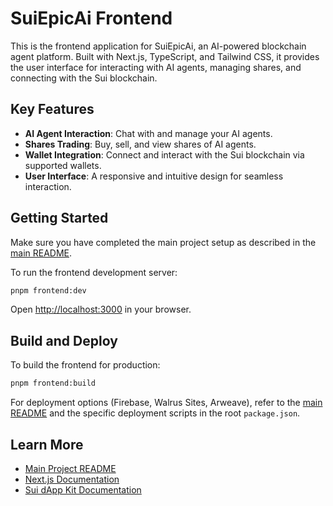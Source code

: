 # SuiEpicAi Frontend

This is the frontend application for SuiEpicAi, an AI-powered blockchain agent platform. Built with Next.js, TypeScript, and Tailwind CSS, it provides the user interface for interacting with AI agents, managing shares, and connecting with the Sui blockchain.

## Key Features

- **AI Agent Interaction**: Chat with and manage your AI agents.
- **Shares Trading**: Buy, sell, and view shares of AI agents.
- **Wallet Integration**: Connect and interact with the Sui blockchain via supported wallets.
- **User Interface**: A responsive and intuitive design for seamless interaction.

## Getting Started

Make sure you have completed the main project setup as described in the [main README](/README.md).

To run the frontend development server:

```bash
pnpm frontend:dev
```

Open [http://localhost:3000](http://localhost:3000) in your browser.

## Build and Deploy

To build the frontend for production:

```bash
pnpm frontend:build
```

For deployment options (Firebase, Walrus Sites, Arweave), refer to the [main README](/README.md) and the specific deployment scripts in the root `package.json`.

## Learn More

- [Main Project README](/README.md)
- [Next.js Documentation](https://nextjs.org/docs)
- [Sui dApp Kit Documentation](https://docs.sui.io/references/sdk/typescript)
